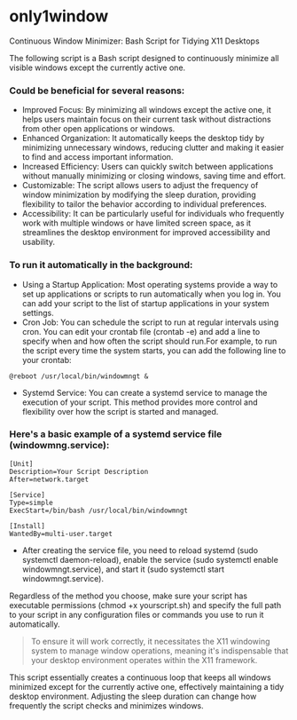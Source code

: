 # only1window
Continuous Window Minimizer: Bash Script for Tidying X11 Desktops

The following script is a Bash script designed to continuously minimize all visible windows except the currently active one.

### Could be beneficial for several reasons:

- Improved Focus: By minimizing all windows except the active one, it helps users maintain focus on their current task without distractions from other open applications or windows.
- Enhanced Organization: It automatically keeps the desktop tidy by minimizing unnecessary windows, reducing clutter and making it easier to find and access important information.
- Increased Efficiency: Users can quickly switch between applications without manually minimizing or closing windows, saving time and effort.
- Customizable: The script allows users to adjust the frequency of window minimization by modifying the sleep duration, providing flexibility to tailor the behavior according to individual preferences.
- Accessibility: It can be particularly useful for individuals who frequently work with multiple windows or have limited screen space, as it streamlines the desktop environment for improved accessibility and usability.

### To run it automatically in the background:

- Using a Startup Application: Most operating systems provide a way to set up applications or scripts to run automatically when you log in. You can add your script to the list of startup applications in your system settings.
- Cron Job: You can schedule the script to run at regular intervals using cron. You can edit your crontab file (crontab -e) and add a line to specify when and how often the script should run.For example, to run the script every time the system starts, you can add the following line to your crontab:

```
@reboot /usr/local/bin/windowmngt &
```

-  Systemd Service: You can create a systemd service to manage the execution of your script. This method provides more control and flexibility over how the script is started and managed.

### Here's a basic example of a systemd service file (windowmng.service):

```
[Unit]
Description=Your Script Description
After=network.target

[Service]
Type=simple 
ExecStart=/bin/bash /usr/local/bin/windowmngt

[Install]
WantedBy=multi-user.target
```

- After creating the service file, you need to reload systemd (sudo systemctl daemon-reload), enable the service (sudo systemctl enable windowmngt.service), and start it (sudo systemctl start windowmngt.service).

Regardless of the method you choose, make sure your script has executable permissions (chmod +x yourscript.sh) and specify the full path to your script in any configuration files or commands you use to run it automatically.

> To ensure it will work correctly, it necessitates the X11 windowing system to manage window operations, meaning it's indispensable that your desktop environment operates within the X11 framework.

This script essentially creates a continuous loop that keeps all windows minimized except for the currently active one, effectively maintaining a tidy desktop environment. Adjusting the sleep duration can change how frequently the script checks and minimizes windows.
